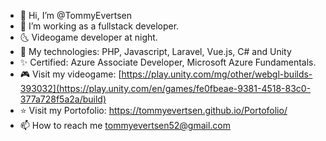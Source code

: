 - 👋 Hi, I’m @TommyEvertsen
- 👀 I’m working as a fullstack developer.
- 🌜 Videogame developer at night.
- 🌱 My technologies: PHP, Javascript, Laravel, Vue.js, C# and Unity
- ✨ Certified: Azure Associate Developer,  Microsoft Azure Fundamentals.
- 🎮 Visit my videogame: [https://play.unity.com/mg/other/webgl-builds-393032](https://play.unity.com/en/games/fe0fbeae-9381-4518-83c0-377a728f5a2a/build)
- ⭐ Visit my Portofolio: https://tommyevertsen.github.io/Portofolio/
- 📫 How to reach me tommyevertsen52@gmail.com

<!---
TommyEvertsen/TommyEvertsen is a ✨ special ✨ repository because its `README.md` (this file) appears on your GitHub profile.
You can click the Preview link to take a look at your changes.
--->
